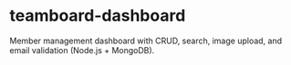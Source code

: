 # teamboard-dashboard
Member management dashboard with CRUD, search, image upload, and email validation (Node.js + MongoDB).

